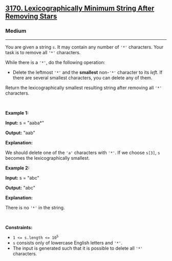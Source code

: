 <h2><a href="https://leetcode.com/problems/lexicographically-minimum-string-after-removing-stars/editorial/?envType=daily-question&envId=2025-06-07">3170. Lexicographically Minimum String After Removing Stars</a></h2><h3>Medium</h3><hr><p>You are given a string <code>s</code>. It may contain any number of <code>&#39;*&#39;</code> characters. Your task is to remove all <code>&#39;*&#39;</code> characters.</p>

<p>While there is a <code>&#39;*&#39;</code>, do the following operation:</p>

<ul>
	<li>Delete the leftmost <code>&#39;*&#39;</code> and the <strong>smallest</strong> non-<code>&#39;*&#39;</code> character to its <em>left</em>. If there are several smallest characters, you can delete any of them.</li>
</ul>

<p>Return the <span data-keyword="lexicographically-smaller-string">lexicographically smallest</span> resulting string after removing all <code>&#39;*&#39;</code> characters.</p>

<p>&nbsp;</p>
<p><strong class="example">Example 1:</strong></p>

<div class="example-block">
<p><strong>Input:</strong> <span class="example-io">s = &quot;aaba*&quot;</span></p>

<p><strong>Output:</strong> <span class="example-io">&quot;aab&quot;</span></p>

<p><strong>Explanation:</strong></p>

<p>We should delete one of the <code>&#39;a&#39;</code> characters with <code>&#39;*&#39;</code>. If we choose <code>s[3]</code>, <code>s</code> becomes the lexicographically smallest.</p>
</div>

<p><strong class="example">Example 2:</strong></p>

<div class="example-block">
<p><strong>Input:</strong> <span class="example-io">s = &quot;abc&quot;</span></p>

<p><strong>Output:</strong> <span class="example-io">&quot;abc&quot;</span></p>

<p><strong>Explanation:</strong></p>

<p>There is no <code>&#39;*&#39;</code> in the string.<!-- notionvc: ff07e34f-b1d6-41fb-9f83-5d0ba3c1ecde --></p>
</div>

<p>&nbsp;</p>
<p><strong>Constraints:</strong></p>

<ul>
	<li><code>1 &lt;= s.length &lt;= 10<sup>5</sup></code></li>
	<li><code>s</code> consists only of lowercase English letters and <code>&#39;*&#39;</code>.</li>
	<li>The input is generated such that it is possible to delete all <code>&#39;*&#39;</code> characters.</li>
</ul>
